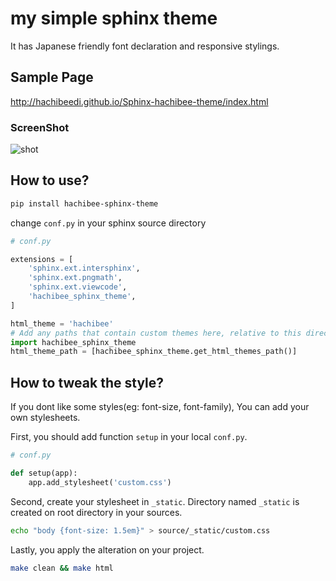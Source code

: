 # my simple sphinx theme

It has Japanese friendly font declaration and responsive stylings.


## Sample Page

http://hachibeedi.github.io/Sphinx-hachibee-theme/index.html

### ScreenShot

![shot](https://raw.github.com/hachibeeDI/Sphinx-hachibee-theme/master/example/screenshot.png)


## How to use?

```bash
pip install hachibee-sphinx-theme
```

change `conf.py` in your sphinx source directory

```python
# conf.py

extensions = [
    'sphinx.ext.intersphinx',
    'sphinx.ext.pngmath',
    'sphinx.ext.viewcode',
    'hachibee_sphinx_theme',
]

html_theme = 'hachibee'
# Add any paths that contain custom themes here, relative to this directory.
import hachibee_sphinx_theme
html_theme_path = [hachibee_sphinx_theme.get_html_themes_path()]
```


## How to tweak the style?

If you dont like some styles(eg: font-size, font-family), You can add your own stylesheets.

First, you should add function `setup` in your local `conf.py`.

```python
# conf.py

def setup(app):
    app.add_stylesheet('custom.css')
```


Second, create your stylesheet in `_static`.
Directory named `_static` is created on root directory in your sources.

```bash
echo "body {font-size: 1.5em}" > source/_static/custom.css
```


Lastly, you apply the alteration on your project.

```bash
make clean && make html
```

